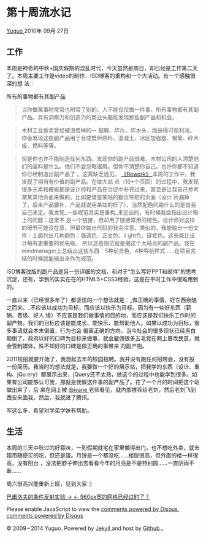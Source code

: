 #  第十周流水记

[ Yuguo ](http://yuguo.us) 2010年 09月 27日

##  工作

本周是神奇的中秋+国庆假期的混乱时代，今天虽然是周日，却已经是工作第二天了。本周主要工作是video的制作、ISD博客的重构和一个大活动。有一个感触很深的想
法：

所有的事物都有其副产品

> 当你做某事时常常也附带了别的。人不能仅仅做一件事，所有事物都有其副产品。具有洞察力和创造力的商业头脑能发现那些副产品和机会。

>

> 木材工业贩卖曾经被浪费掉的－ 锯屑、碎片、碎木头，而获得可观利润。你会发现这些副产品用于合成壁炉原料、混凝土、冰区加强器、根篱、碎木板、燃料等等。

>

> 但是你也许不能制造任何东西。发现你的副产品很难。木材公司的人清楚他们的废料是什么。他们不会忽略锯屑。但你不清楚你自己。也许你都不知道你已经制造出副产品了
。这真缺乏远见。 [ 《Rework》 ](http://www.v2ex.com/t/815?f=1) 本周的工作中，我发现了相当有价值的副产品。在做大站
点（10+个页面）的过程中，我发现很多元素和模板都是设计师和产品在仓促中补充过来，甚至是让我自己参考某某其他页面来做的。比如要借鉴某站的翻页导航的页面（设计
师漏掉了，后来产品要补，产品就说用某站的好了），当然配色间距什么的是由我自己来定。我发现_一些规范其实是重构_来定出的，有时候我会指出设计稿上的问题：这里不
是一个链接，但却用了链接常用的橙色。设计师对这样的细节可能没在意，但最终输出代码的我会注意。类似的，我能输出一份文件：上面列出几种颜色：强调色、正文色、li
ght色、链接色。这些能比设计稿有更重要的优先级。
所以这些规范就是做这个大站点的副产品。我在mindmanager上总结出这些东西：5种前景色，4种导航样式……在项目完结的时候就能输出来作为规范。

ISD博客改版的副产品是另一份详细的文档，和对于“怎么写好PPT和邮件”的思考沉淀，还有，学到的实实在在的HTML5+CSS3经验，这是在平时工作中很难用到
的。

一直以来（已经很多年了）都坚信的一个想法就是：_做正确的事情，好东西会随之而来。_不应该以成功为目标，而应该以快乐为目标。因为有一些好东西（薪酬、晋级、好人
缘）不应该是我们做事情的目的地，而应该是我们快乐工作时的副产物，我们的目标应该是能成长、能快乐、能帮助他人。如果以成功为目标，很多事请就会本末倒置，行为也会
偏离正确的方向。当今社会的很多现状已经黑白颠倒了，政府以好的口碑为目标来做事，就会雇佣很多五毛党在网上篡改民意，就会管制媒体，殊不知好的口碑是做正确的事带来
的副产物。

2011校招就要开始了，我想起去年的校园招聘。我并没有跑任何招聘会，没有投一份简历。我当时的想法就是，我要做一个好的展示站，把我学的东西（设计、重构、jQu
ery）都展示出来，jQuery还不太熟，做这个的过程中也能学到很多。如果有公司能够认可我，那就是我做这件事的副产品了。花了一个月的时间把这个站做出来了，后
来在网上被 [ @ivane ](http://ivane.net) 老师看见，就内部推荐给老刘，然后老刘飞到西安来面我，然后，我就进了腾讯。

写这么多，希望对学弟学妹有帮助。

##  生活

本周的三天中秋过的好寡味，一到假期就宅在家里懒得出门，也不想吃外卖，就去超市随便买的吃，但还是饿。月饼是一个都没吃……楼层很高，但外面的楼一样很高，没有阳台
，没法把脖子伸出去看看今年的月亮是不是特别圆……一直阴雨不断……

周六很高兴能重新上班，见到大家 :)

[ 巴甫洛夫的条件反射实验 → ](/weblog/conditional-reflex/) [ ← 960px宽的网格已经过时了？
](/weblog/960-grid-system-is-getting-old/)

Please enable JavaScript to view the [ comments powered by Disqus.
](http://disqus.com/?ref_noscript) [ comments powered by  Disqus
](http://disqus.com)

© 2009 – 2014 Yuguo. Powered by [ Jekyll ](https://github.com/mojombo/jekyll)
and host by [ Github ](https://github.com/yuguo) 。

